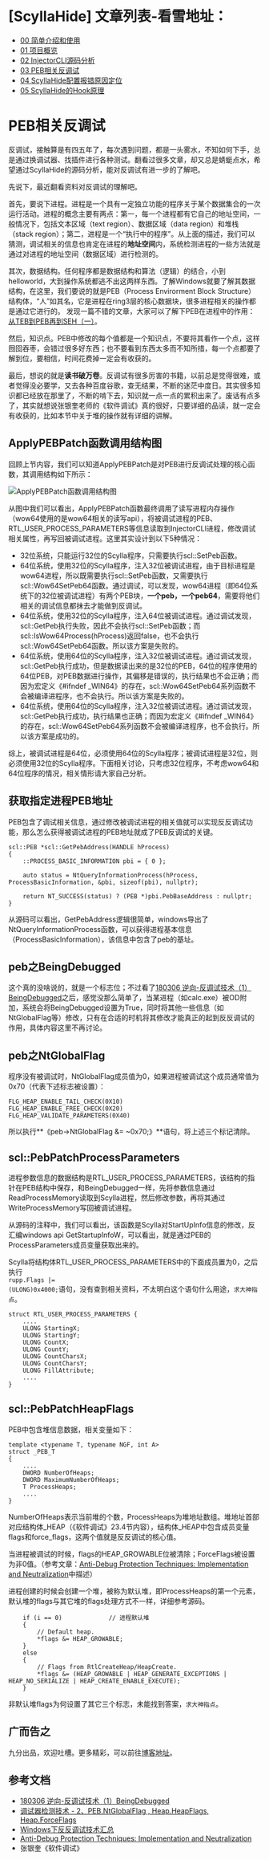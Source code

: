 # [ScyllaHide] 文章列表-看雪地址：

- [00 简单介绍和使用](https://bbs.pediy.com/thread-249151.htm)
- [01 项目概览](https://bbs.pediy.com/thread-249305.htm)
- [02 InjectorCLI源码分析](https://bbs.pediy.com/thread-249306.htm)
- [03 PEB相关反调试](https://bbs.pediy.com/thread-249374.htm)
- [04 ScyllaHide配置报错原因定位](https://bbs.pediy.com/thread-249524.htm)
- [05 ScyllaHide的Hook原理](https://bbs.pediy.com/thread-249721.htm)


# PEB相关反调试

反调试，接触算是有四五年了，每次遇到问题，都是一头雾水，不知如何下手，总是通过换调试器、找插件进行各种测试。翻看过很多文章，却又总是蜻蜓点水，希望通过ScyllaHide的源码分析，能对反调试有进一步的了解吧。

先说下，最近翻看资料对反调试的理解吧。

首先，要说下进程。进程是一个具有一定独立功能的程序关于某个数据集合的一次运行活动。进程的概念主要有两点：第一，每一个进程都有它自己的地址空间，一般情况下，包括文本区域（text region）、数据区域（data region）和堆栈（stack region）；第二，进程是一个“执行中的程序”。从上面的描述，我们可以猜测，调试相关的信息也肯定在进程的**地址空间**内，系统检测进程的一些方法就是通过对进程的地址空间（数据区域）进行检测的。

其次，数据结构。任何程序都是数据结构和算法（逻辑）的结合，小到helloworld，大到操作系统都逃不出这两样东西。了解Windows就要了解其数据结构，在这里，我们要说的就是PEB（Process Envirorment Block Structure）结构体，“人”如其名，它是进程在ring3层的核心数据块，很多进程相关的操作都是通过它进行的。
发现一篇不错的文章，大家可以了解下PEB在进程中的作用：[从TEB到PEB再到SEH（一）](https://bbs.pediy.com/thread-223816.htm)。

然后，知识点。PEB中修改的每个值都是一个知识点，不要将其看作一个点，这样囫囵吞枣，会错过很多好东西；也不要看到东西太多而不知所措，每一个点都要了解到位，要相信，时间花费掉一定会有收获的。

最后，想说的就是**读书破万卷**。反调试有很多厉害的书籍，以前总是觉得很难，或者觉得没必要学，又去各种百度谷歌，查无结果，不断的迷茫中度日。其实很多知识都已经放在那里了，不断的啃下去，知识就一点一点的累积出来了。废话有点多了，其实就想说张银奎老师的《软件调试》真的很好，只要详细的品读，就一定会有收获的，比如本节中关于堆的操作就有详细的讲解。


## ApplyPEBPatch函数调用结构图
回顾上节内容，我们可以知道ApplyPEBPatch是对PEB进行反调试处理的核心函数，其调用结构如下所示：

![ApplyPEBPatch函数调用结构图](https://ninecents.github.io/course/ScyllaHide/03%20PEB相关反调试/ApplyPEBPatch函数调用结构图.png)

从图中我们可以看出，ApplyPEBPatch函数最终调用了读写进程内存操作（wow64使用的是wow64相关的读写api），将被调试进程的PEB、RTL_USER_PROCESS_PARAMETERS等信息读取到InjectorCLI进程，修改调试相关属性，再写回被调试进程。这里其实设计到以下5种情况：
- 32位系统，只能运行32位的Scylla程序，只需要执行scl::SetPeb函数。
- 64位系统，使用32位的Scylla程序，注入32位被调试进程，由于目标进程是wow64进程，所以既需要执行scl::SetPeb函数，又需要执行scl::Wow64SetPeb64函数。通过调试，可以发现，wow64进程（即64位系统下的32位被调试进程）有两个PEB块，**一个peb，一个peb64**，需要将他们相关的调试信息都抹去才能做到反调试。
- 64位系统，使用32位的Scylla程序，注入64位被调试进程。通过调试发现，scl::GetPeb执行失败，因此不会执行scl::SetPeb函数；而scl::IsWow64Process(hProcess)返回false，也不会执行scl::Wow64SetPeb64函数。所以该方案是失败的。
- 64位系统，使用64位的Scylla程序，注入32位被调试进程。通过调试发现，scl::GetPeb执行成功，但是数据读出来的是32位的PEB，64位的程序使用的64位PEB，对PEB数据进行操作，其偏移是错误的，执行结果也不会正确；而因为宏定义《#ifndef _WIN64》的存在，scl::Wow64SetPeb64系列函数不会被编译进程序，也不会执行。所以该方案是失败的。
- 64位系统，使用64位的Scylla程序，注入32位被调试进程。通过调试发现，scl::GetPeb执行成功，执行结果也正确；而因为宏定义《#ifndef _WIN64》的存在，scl::Wow64SetPeb64系列函数不会被编译进程序，也不会执行。所以该方案是成功的。

综上，被调试进程是64位，必须使用64位的Scylla程序；被调试进程是32位，则必须使用32位的Scylla程序。下面相关讨论，只考虑32位程序，不考虑wow64和64位程序的情况，相关情形请大家自己分析。

## 获取指定进程PEB地址
PEB包含了调试相关信息，通过修改被调试进程的相关值就可以实现反反调试功能，那么怎么获得被调试进程的PEB地址就成了PEB反调试的关键。

    scl::PEB *scl::GetPebAddress(HANDLE hProcess)
    {
        ::PROCESS_BASIC_INFORMATION pbi = { 0 };

        auto status = NtQueryInformationProcess(hProcess, ProcessBasicInformation, &pbi, sizeof(pbi), nullptr);

        return NT_SUCCESS(status) ? (PEB *)pbi.PebBaseAddress : nullptr;
    }

从源码可以看出，GetPebAddress逻辑很简单，windows导出了NtQueryInformationProcess函数，可以获得进程基本信息（ProcessBasicInformation），该信息中包含了peb的基址。

## peb之BeingDebugged
这个真的没啥说的，就是一个标志位；不过看了[180306 逆向-反调试技术（1）BeingDebugged](https://blog.csdn.net/whklhhhh/article/details/79656200)之后，感觉没那么简单了，当某进程（如calc.exe）被OD附加，系统会将BeingDebugged设置为True，同时将其他一些信息（如NtGlobalFlag等）修改，只有在合适的时机将其修改才能真正的起到反反调试的作用，具体内容这里不再讨论。

## peb之NtGlobalFlag
程序没有被调试时，NtGlobalFlag成员值为0，如果进程被调试这个成员通常值为0x70（代表下述标志被设置）：

    FLG_HEAP_ENABLE_TAIL_CHECK(0X10)
    FLG_HEAP_ENABLE_FREE_CHECK(0X20)
    FLG_HEAP_VALIDATE_PARAMETERS(0X40)

所以执行**《peb->NtGlobalFlag &= ~0x70;》**语句，将上述三个标记清除。

## scl::PebPatchProcessParameters
进程参数信息的数据结构是RTL_USER_PROCESS_PARAMETERS，该结构的指针在PEB结构中保存，和BeingDebugged一样，先将参数信息通过ReadProcessMemory读取到Scylla进程，然后修改参数，再将其通过WriteProcessMemory写回被调试进程。

从源码的注释中，我们可以看出，该函数是Scylla对StartUpInfo信息的修改，反汇编windows api GetStartupInfoW，可以看出，就是通过PEB的ProcessParameters成员变量获取出来的。

Scylla将结构体RTL_USER_PROCESS_PARAMETERS中的下面成员置为0，之后执行<code> rupp.Flags |= (ULONG)0x4000;</code>语句，没有查到相关资料，不太明白这个语句什么用途，```求大神指点```。

    struct RTL_USER_PROCESS_PARAMETERS {
        ....
        ULONG StartingX;
        ULONG StartingY;
        ULONG CountX;
        ULONG CountY;
        ULONG CountCharsX;
        ULONG CountCharsY;
        ULONG FillAttribute;
        ....
    }


## scl::PebPatchHeapFlags
PEB中包含堆信息数据，相关变量如下：

    template <typename T, typename NGF, int A>
    struct _PEB_T
    {
        ....
        DWORD NumberOfHeaps;
        DWORD MaximumNumberOfHeaps;
        T ProcessHeaps;
        ....
    }

NumberOfHeaps表示当前堆的个数，ProcessHeaps为堆地址数组。堆地址首部对应结构体_HEAP（《软件调试》23.4节内容），结构体_HEAP中包含成员变量flags和force_flags，这两个值就是反反调试的核心值。

当进程被调试的时候，flags的HEAP_GROWABLE位被清除；ForceFlags被设置为非0值。（参考文章：[Anti-Debug Protection Techniques: Implementation and Neutralization](https://www.codeproject.com/Articles/1090943/Anti-Debug-Protection-Techniques-Implementation-an?msg=5242911)中描述）

进程创建的时候会创建一个堆，被称为默认堆，即ProcessHeaps的第一个元素，默认堆的flags与其它堆的flags处理方式不一样，详细参考源码。

        if (i == 0)             // 进程默认堆
        {
            // Default heap.
            *flags &= HEAP_GROWABLE;
        }
        else
        {
            // Flags from RtlCreateHeap/HeapCreate.
            *flags &= (HEAP_GROWABLE | HEAP_GENERATE_EXCEPTIONS | HEAP_NO_SERIALIZE | HEAP_CREATE_ENABLE_EXECUTE);
        }

非默认堆flags为何设置了其它三个标志，未能找到答案，```求大神指点```。


[//]: <> (## Anti-Debug测试)

[//]: <> ( - 将被调试进程调试标志位设置为1，附加调试器，检测该标志位如果为0，则表示被ScyllaHide《或者别的调试器》修改了该标志位，通过该方法即可检测到调试器。 )

[//]: <> (- 堆数据结构操作，自己创建一块有特殊属性的堆，如果被Scylla或者其他调试器修改了，就表示检测到调试器。)

## 广而告之
九分出品，欢迎吐槽。更多精彩，可以前往[博客地址](https://ninecents.github.io)。

## 参考文档
- [180306 逆向-反调试技术（1）BeingDebugged](https://blog.csdn.net/whklhhhh/article/details/79656200)
- [调试器检测技术 - 2、PEB.NtGlobalFlag , Heap.HeapFlags, Heap.ForceFlags](https://blog.csdn.net/zhoujiaxq/article/details/23169587)
- [Windows下反反调试技术汇总](https://www.imuo.com/a/b578b307f41f49216d09a4b02a7fb3b056559669d6b4cdba78827de49856cb0d)
- [Anti-Debug Protection Techniques: Implementation and Neutralization](https://www.codeproject.com/Articles/1090943/Anti-Debug-Protection-Techniques-Implementation-an?msg=5242911)
- 张银奎《软件调试》
